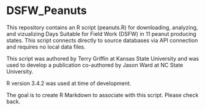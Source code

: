 # DSFW_Peanuts

This repository contains an R script (peanuts.R) for downloading, analyzing, and vizualizing Days Suitable for Field Work (DSFW) in 11 peanut producing states.  This script connects directly to source databases via API connection and requires no local data files.  

This script was authored by Terry Griffin at Kansas State University and was used to develop a publication co-authored by Jason Ward at NC State University.  

R version 3.4.2 was used at time of development.

The goal is to create R Markdown to associate with this script.  Please check back.

